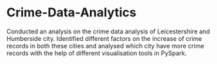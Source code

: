 # Crime-Data-Analytics
Conducted an analysis on the crime data analysis of Leicestershire and Humberside city. Identified different factors on the increase of crime records in both these cities and analysed which city have more crime records with the help of different visualisation tools in PySpark.
